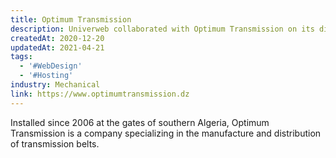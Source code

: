 ```yaml
---
title: Optimum Transmission
description: Univerweb collaborated with Optimum Transmission on its digital presence. We created the website and we provide hosting.
createdAt: 2020-12-20
updatedAt: 2021-04-21
tags:
  - '#WebDesign'
  - '#Hosting'
industry: Mechanical
link: https://www.optimumtransmission.dz
---
```


Installed since 2006 at the gates of southern Algeria, Optimum Transmission is a company specializing in the manufacture and distribution of transmission belts.
